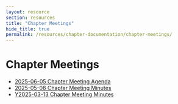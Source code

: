 ```yaml
---
layout: resource
section: resources
title: "Chapter Meetings"
hide_title: true
permalink: /resources/chapter-documentation/chapter-meetings/
---
```


# Chapter Meetings

- [2025-06-05 Chapter Meeting Agenda](files/2025-06-05-chapter-meeting/)
- [2025-05-08 Chapter Meeting Minutes](files/2025-05-08-chapter-meeting/)
- [Y2025-03-13 Chapter Meeting Minutes](files/2025-03-13-chapter-meeting/)
